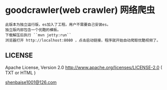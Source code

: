 goodcrawler(web crawler) 网络爬虫
===========

	此版本为独立运行版，es加入了工程。用户不需要自己安装es。
	独立版内部包含一个优酷的模板。
	下载解压后执行 ``mvn jetty:run``
	浏览器打开 http://localhost:8080 ，点击启动链接，程序就开始自动爬取优酷视频了。

LICENSE
-------------------
Apache License, Version 2.0 
http://www.apache.org/licenses/LICENSE-2.0 ( TXT or HTML )

shenbaise1001@126.com
